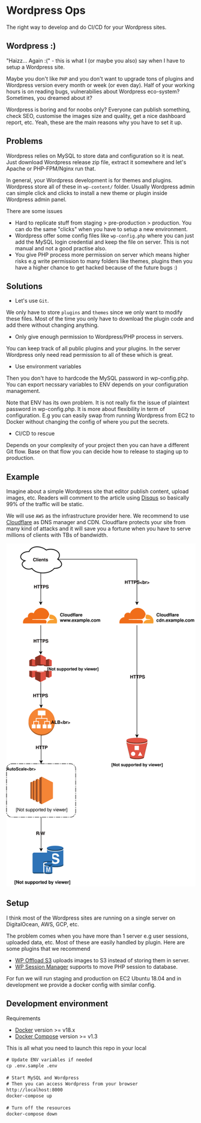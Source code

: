# Wordpress Ops

The right way to develop and do CI/CD for your Wordpress sites.

## Wordpress :)

"Haizz... Again :(" - this is what I (or maybe you also) say when I have to setup a Wordpress site.

Maybe you don't like `PHP` and you don't want to upgrade tons of plugins and Wordpress version every month or week (or even day). Half of your working hours is on reading bugs, vulnerabilies about Wordpress eco-system? Sometimes, you dreamed about it?

Wordpress is boring and for noobs only? Everyone can publish something, check SEO, customise the images size and quality, get a nice dashboard report, etc. Yeah, these are the main reasons why you have to set it up.

## Problems

Wordpress relies on MySQL to store data and configuration so it is neat. Just download Wordpress release zip file, extract it somewhere and let's Apache or PHP-FPM/Nginx run that.

In general, your Wordpress development is for themes and plugins. Wordpress store all of these in `wp-content/` folder. Usually Wordpress admin can simple click and clicks to install a new theme or plugin inside Wordpress admin panel.

There are some issues

- Hard to replicate stuff from staging > pre-production > production. You can do the same "clicks" when you have to setup a new environment.
- Wordpress offer some config files like `wp-config.php` where you can just add the MySQL login credential and keep the file on server. This is not manual and not a good practise also.
- You give PHP process more permission on server which means higher risks e.g write permission to many folders like themes, plugins then you have a higher chance to get hacked because of the future bugs :)


## Solutions

- Let's use `Git`.

We only have to store `plugins` and `themes` since we only want to modify these files. Most of the time you only have to download the plugin code and add there without changing anything.

- Only give enough permission to Wordpress/PHP process in servers.

You can keep track of all public plugins and your plugins. In the server Wordpress only need read permission to all of these which is great.

- Use environment variables

Then you don't have to hardcode the MySQL password in wp-config.php. You can export necssary variables to ENV depends on your configuration management.

Note that ENV has its own problem. It is not really fix the issue of plaintext password in wp-config.php. It is more about flexibility in term of configuration. E.g you can easily swap from running Wordpress from EC2 to Docker without changing the config of where you put the secrets.

- CI/CD to rescue

Depends on your complexity of your project then you can have a different Git flow. Base on that flow you can decide how to release to staging up to production.

## Example

Imagine about a simple Wordpress site that editor publish content, upload images, etc. Readers will comment to the article using [Disqus](https://disqus.com/) so basically 99% of the traffic will be static.

We will use `AWS` as the infrastructure provider here. We recommend to use [Cloudflare](https://www.cloudflare.com/) as DNS manager and CDN. Cloudflare protects your site from many kind of attacks and it will save you a fortune when you have to serve millions of clients with TBs of bandwidth.

![Wordpress-Sample-Site](./__docs__/images/wordpress-arch.svg)

## Setup

I think most of the Wordpress sites are running on a single server on DigitalOcean, AWS, GCP, etc.

The problem comes when you have more than 1 server e.g user sessions, uploaded data, etc. Most of these are easily handled by plugin. Here are some plugins that we recommend

- [WP Offload S3](https://deliciousbrains.com/wp-offload-s3/) uploads images to S3 instead of storing them in server.
- [WP Session Manager](https://wordpress.org/plugins/wp-session-manager/) supports to move PHP session to database.

For fun we will run staging and production on EC2 Ubuntu 18.04 and in development we provide a docker config with similar config.

## Development environment

Requirements 

- [Docker](https://docs.docker.com/install/) version >= v18.x
- [Docker Compose](https://docs.docker.com/compose/install/) version >= v1.3

This is all what you need to launch this repo in your local

```
# Update ENV variables if needed
cp .env.sample .env

# Start MySQL and Wordpress
# Then you can access Wordpress from your browser http://localhost:8000
docker-compose up

# Turn off the resources
docker-compose down
```









